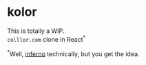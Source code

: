 # kolor

This is totally a WIP.   
`colllor.com` clone in React<sup>*</sup>

<sup>*</sup>Well, [inferno](https://infernojs.org/) technically, but you get the idea.
